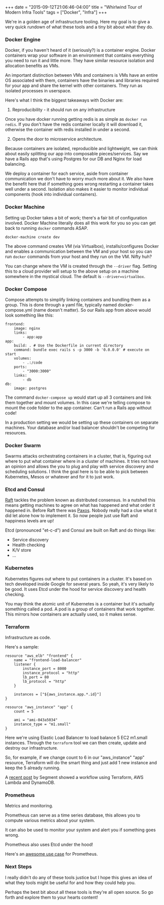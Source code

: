 +++
date = "2015-09-12T21:06:46-04:00"
title = "Whirlwind Tour of Modern Infra Tools"
tags = ["Docker", "Infra"]
+++

We're in a golden age of infrastructure tooling. Here my goal is to
give a very quick rundown of what these tools and a tiny bit about
what they do.

### Docker Engine

Docker, if you haven't heard of it (seriously?) is a container engine.
Docker containers wrap your software in an environment that contains
everything you need to run it and little more. They have similar
resource isolation and allocation benefits as VMs.

An important distinction between VMs and containers is VMs have
an entire OS associated with them, containers have the binaries
and libraries required for your app and share the kernel with other
containers. They run as isolated processes in userspace.

Here's what I think the biggest takeaways with Docker are:

1. Reproducibility - it should run on any infrastructure

Once you have docker running getting redis is as simple as `docker run redis`.
If you don't have the redis container locally it will download it, otherwise
the container with redis installed in under a second.

2. Opens the door to microservice architecture.

Because containers are isolated, reproducible and lightweight, we can think about easily
splitting our app into composable pieces/services. Say we have a Rails app
that's using Postgres for our DB and Nginx for load balancing.

We deploy a container for each service, aside from container communication we don't
have to worry much more about it. We also have the benefit here that if something
goes wrong restarting a container takes well under a second. Isolation also makes
it easier to monitor individual components (hook into individual containers).

### Docker Machine

Setting up Docker takes a bit of work; there's a fair bit of configuration involved. Docker Machine
literally does all this work for you so you can get back to running `docker` commands ASAP.

```
docker-machine create dev
```

The above command creates VM (via Virtualbox), installs/configures Docker and enables a communication
between the VM and your host so you can run `docker` commands from your host and they run on the VM.
Nifty huh?

You can change where the VM is created through the `--driver` flag. Setting this to a cloud provider
will setup to the above setup on a machine somewhere in the mystical cloud. The default is `--driver=virtualbox`.

### Docker Compose

Compose attempts to simplify linking containers and bundling them as a group. This is done through
a yaml file, typically named docker-compose.yml (name doesn't matter). So our Rails app from above
would look something like this:

```
frontend:
    image: nginx
    links:
        - app:app
app:
    build: . # Use the Dockerfile in current directory
    command: bundle exec rails s -p 3000 -b '0.0.0.0' # execute on start
    volumes:
        - .:/code
    ports:
        - "3000:3000"
    links:
        - db
db:
    image: postgres

```

The command `docker-compose up` would start up all 3 containers and link them together and mount
volumes. In this case we're telling compose to mount the code folder to the app container. Can't run
a Rails app without code!

In a production setting we would be setting up these containers on separate machines. Your
database and/or load balancer shouldn't be competing for resources.

### Docker Swarm

Swarms attacks orchestrating containers in a cluster, that is, figuring out where to put what
container where in a cluster of machines. It tries not have an opinion and allows
the you to plug and play with service discovery and scheduling solutions. I think the goal here
is to be able to pick between Kubernetes, Mesos or whatever and for it to just work.


### Etcd and Consul

[Raft](https://raft.github.io/) tackles the problem known as distributed consensus. In a nutshell this means
getting machines to agree on what has happened and what order it happened in. Before
Raft there was [Paxos](https://en.wikipedia.org/wiki/Paxos_\(computer_science\)). Nobody really had a clue what it did let alone how to implement
it. So now people just use Raft and happiness levels are up!

Etcd (pronounced "et-c-d") and Consul are built on Raft and do things like:

* Service discovery
* Health checking
* K/V store
* ...

### Kubernetes

Kubernetes figures out where to put containers in a cluster.
It's based on tech developed inside Google for several years. So yeah, it's
very likely to be good. It uses Etcd under the hood for service discovery and health
checking.

You may think the atomic unit of Kubernetes is a container but it's actually
something called a pod. A pod is a group of containers that work together. This
mirrors how containers are actually used, so it makes sense.

### Terraform

Infrastructure as code.

Here's a sample:

```
resource "aws_elb" "frontend" {
    name = "frontend-load-balancer"
    listener {
        instance_port = 8000
        instance_protocol = "http"
        lb_port = 80
        lb_protocol = "http"
    }

    instances = ["${aws_instance.app.*.id}"]
}

resource "aws_instance" "app" {
    count = 5

    ami = "ami-043a5034"
    instance_type = "m1.small"
}
```

Here we're using Elastic Load Balancer to load balance 5 EC2 m1.small instances.
Through the `terraform` tool we can then create, update and destroy our infrastructure.

So, for example, if we change count to 6 in our "aws_instance" "app" resource, Terraform will do the smart
thing and just add 1 new instance and keep the 5 already running.

A [recent post](https://segment.com/blog/the-totally-managed-analytics-pipeline/) by Segment showed a workflow using Terraform, AWS Lambda and DynamoDB.

### Prometheus

Metrics and monitoring.

Prometheus can serve as a time series database, this allows you to compute various
metrics about your system.

It can also be used to monitor your system and alert you if something goes wrong.

Prometheus also uses Etcd under the hood!

Here's an [awesome use case](http://prometheus.io/blog/2015/06/24/monitoring-dreamhack/) for Prometheus.

### Next Steps

I really didn't do any of these tools justice but I hope this gives an idea of what
they tools might be useful for and how they could help you.

Perhaps the best bit about all these tools is they're all open source. So go forth
and explore them to your hearts content!
